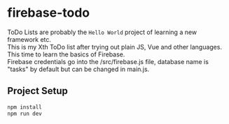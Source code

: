 # firebase-todo

ToDo Lists are probably the `Hello World` project of learning a new framework etc.<br>
This is my Xth ToDo list after trying out plain JS, Vue and other languages. This time to learn the basics of Firebase.
<br>
Firebase credentials go into the /src/firebase.js file, database name is "tasks" by default but can be changed in main.js.

## Project Setup

```sh
npm install
npm run dev
```
